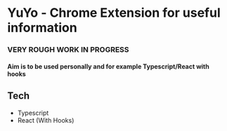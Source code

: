 # YuYo - Chrome Extension for useful information 

### VERY ROUGH WORK IN PROGRESS

#### Aim is to be used personally and for example Typescript/React with hooks 


## Tech
- Typescript
- React (With Hooks) 
